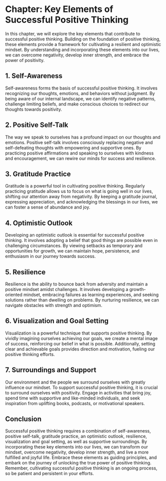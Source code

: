Chapter: Key Elements of Successful Positive Thinking
=====================================================

In this chapter, we will explore the key elements that contribute to successful positive thinking. Building on the foundation of positive thinking, these elements provide a framework for cultivating a resilient and optimistic mindset. By understanding and incorporating these elements into our lives, we can overcome negativity, develop inner strength, and embrace the power of positivity.

**1. Self-Awareness**
---------------------

Self-awareness forms the basis of successful positive thinking. It involves recognizing our thoughts, emotions, and behaviors without judgment. By being aware of our internal landscape, we can identify negative patterns, challenge limiting beliefs, and make conscious choices to redirect our thoughts towards positivity.

**2. Positive Self-Talk**
-------------------------

The way we speak to ourselves has a profound impact on our thoughts and emotions. Positive self-talk involves consciously replacing negative and self-defeating thoughts with empowering and supportive ones. By practicing positive affirmations and speaking to ourselves with kindness and encouragement, we can rewire our minds for success and resilience.

**3. Gratitude Practice**
-------------------------

Gratitude is a powerful tool in cultivating positive thinking. Regularly practicing gratitude allows us to focus on what is going well in our lives, shifting our attention away from negativity. By keeping a gratitude journal, expressing appreciation, and acknowledging the blessings in our lives, we can foster a sense of abundance and joy.

**4. Optimistic Outlook**
-------------------------

Developing an optimistic outlook is essential for successful positive thinking. It involves adopting a belief that good things are possible even in challenging circumstances. By viewing setbacks as temporary and opportunities for growth, we can maintain hope, persistence, and enthusiasm in our journey towards success.

**5. Resilience**
-----------------

Resilience is the ability to bounce back from adversity and maintain a positive mindset amidst challenges. It involves developing a growth-oriented mindset, embracing failures as learning experiences, and seeking solutions rather than dwelling on problems. By nurturing resilience, we can navigate obstacles with strength and optimism.

**6. Visualization and Goal Setting**
-------------------------------------

Visualization is a powerful technique that supports positive thinking. By vividly imagining ourselves achieving our goals, we create a mental image of success, reinforcing our belief in what is possible. Additionally, setting clear and achievable goals provides direction and motivation, fueling our positive thinking efforts.

**7. Surroundings and Support**
-------------------------------

Our environment and the people we surround ourselves with greatly influence our mindset. To support successful positive thinking, it is crucial to surround ourselves with positivity. Engage in activities that bring joy, spend time with supportive and like-minded individuals, and seek inspiration from uplifting books, podcasts, or motivational speakers.

**Conclusion**
--------------

Successful positive thinking requires a combination of self-awareness, positive self-talk, gratitude practice, an optimistic outlook, resilience, visualization and goal setting, as well as supportive surroundings. By incorporating these key elements into our lives, we can transform our mindset, overcome negativity, develop inner strength, and live a more fulfilled and joyful life. Embrace these elements as guiding principles, and embark on the journey of unlocking the true power of positive thinking. Remember, cultivating successful positive thinking is an ongoing process, so be patient and persistent in your efforts.
